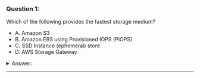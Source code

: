 ### Question 1:

Which of the following provides the fastest storage medium?

- A. Amazon S3
- B. Amazon EBS using Provisioned IOPS (PIOPS)
- C. SSD Instance (ephemeral) store
- D. AWS Storage Gateway

<details><summary>Answer:</summary><p>
[C]

[]

Explanation:

Question 1@http://jayendrapatil.com/aws-storage-options-whitepaper-ebs-instance-store/

C: SSD Instance Storage provides 100,000 IOPS on some instance types, much faster than any network-attached storage

</p></details><hr>

